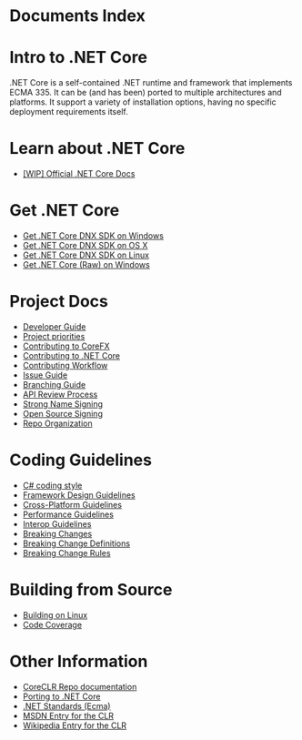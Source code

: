 Documents Index
===============

Intro to .NET Core
==================

.NET Core is a self-contained .NET runtime and framework that implements ECMA 335. It can be (and has been) ported to multiple architectures and platforms. It support a variety of installation options, having no specific deployment requirements itself.

Learn about .NET Core
====================

- [[WIP] Official .NET Core Docs](http://dotnet.readthedocs.org)

Get .NET Core
=============

- [Get .NET Core DNX SDK on Windows](https://github.com/dotnet/coreclr/blob/master/Documentation/install/get-dotnetcore-dnx-windows.md)
- [Get .NET Core DNX SDK on OS X](https://github.com/dotnet/coreclr/blob/master/Documentation/install/get-dotnetcore-dnx-osx.md)
- [Get .NET Core DNX SDK on Linux](https://github.com/dotnet/coreclr/blob/master/Documentation/install/get-dotnetcore-dnx-linux.md)
- [Get .NET Core (Raw) on Windows](https://github.com/dotnet/coreclr/blob/master/Documentation/install/get-dotnetcore-windows.md)

Project Docs
============

- [Developer Guide](project-docs/developer-guide.md)
- [Project priorities](https://github.com/dotnet/coreclr/blob/master/Documentation/project-docs/project-priorities.md)
- [Contributing to CoreFX](project-docs/contributing.md)
- [Contributing to .NET Core](https://github.com/dotnet/coreclr/blob/master/Documentation/project-docs/contributing.md)
- [Contributing Workflow](https://github.com/dotnet/coreclr/blob/master/Documentation/project-docs/contributing-workflow.md)
- [Issue Guide](project-docs/issue-guide.md)
- [Branching Guide](project-docs/branching-guide.md)
- [API Review Process](project-docs/api-review-process.md)
- [Strong Name Signing](project-docs/strong-name-signing.md)
- [Open Source Signing](project-docs/oss-signing.md)
- [Repo Organization](project-docs/repo-organization.md)

Coding Guidelines
=================

- [C# coding style](coding-guidelines/coding-style.md)
- [Framework Design Guidelines](coding-guidelines/framework-design-guidelines-digest.md)
- [Cross-Platform Guidelines](coding-guidelines/cross-platform-guidelines.md)
- [Performance Guidelines](coding-guidelines/performance-guidelines.md)
- [Interop Guidelines](coding-guidelines/interop-guidelines.md)
- [Breaking Changes](coding-guidelines/breaking-changes.md)
- [Breaking Change Definitions](coding-guidelines/breaking-change-definitions.md)
- [Breaking Change Rules](coding-guidelines/breaking-change-rules.md)

Building from Source
====================

- [Building on Linux](building/linux-instructions.md)
- [Code Coverage](building/code-coverage.md)

Other Information
=================

- [CoreCLR Repo documentation](https://github.com/dotnet/coreclr/tree/master/Documentation)
- [Porting to .NET Core](project-docs/upport-dotnet-core-instructions.md)
- [.NET Standards (Ecma)](https://github.com/dotnet/coreclr/blob/master/Documentation/project-docs/dotnet-standards.md)
- [MSDN Entry for the CLR](http://msdn.microsoft.com/library/8bs2ecf4.aspx)
- [Wikipedia Entry for the CLR](http://en.wikipedia.org/wiki/Common_Language_Runtime)
